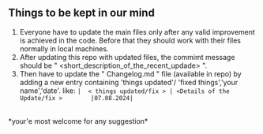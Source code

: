 ## **Things to be kept in our mind**
1. Everyone have to update the main files only after any valid improvement is achieved in the code. Before that they should work with their files normally in local machines. 
2. After updating this repo with updated files, the commimt message should be " <short_description_of_the_recent_updade> ".
3. Then have to update the " Changelog.md " file (available in repo) by adding a new entry containing 'things updated'/ 'fixed things','your name','date'.
  like: ``` |  < things updated/fix > | <Details of the Update/fix >        |07.08.2024| ```
  <br>
*your'e most welcome for any suggestion*
